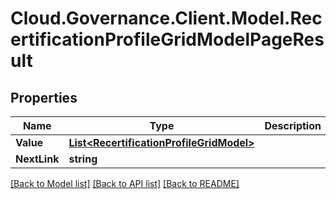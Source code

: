 # Cloud.Governance.Client.Model.RecertificationProfileGridModelPageResult
## Properties

Name | Type | Description | Notes
------------ | ------------- | ------------- | -------------
**Value** | [**List&lt;RecertificationProfileGridModel&gt;**](RecertificationProfileGridModel.md) |  | [optional] 
**NextLink** | **string** |  | [optional] 

[[Back to Model list]](../README.md#documentation-for-models) [[Back to API list]](../README.md#documentation-for-api-endpoints) [[Back to README]](../README.md)

